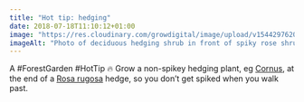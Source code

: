 ```yaml
---
title: "Hot tip: hedging"
date: 2018-07-18T11:10:12+01:00
image: "https://res.cloudinary.com/growdigital/image/upload/v1544297620/cornus-28601281207.jpg"
imageAlt: "Photo of deciduous hedging shrub in front of spiky rose shrub"
---
```


A #ForestGarden #HotTip 🔥 Grow a non-spikey hedging plant, eg [Cornus](https://pfaf.org/user/Plant.aspx?LatinName=Cornus+sericea), at the end of a [Rosa rugosa](https://pfaf.org/user/plant.aspx?LatinName=Rosa+rugosa) hedge, so you don’t get spiked when you walk past.
